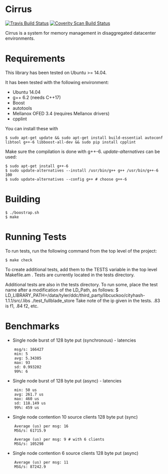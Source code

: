 Cirrus
==================================

[![Travis Build Status](https://travis-ci.org/jcarreira/ddc.svg?branch=master)](https://travis-ci.org/jcarreira/ddc)
[![Coverity Scan Build Status](https://scan.coverity.com/projects/10708/badge.svg)](https://scan.coverity.com/projects/jcarreira-ddc)

Cirrus is a system for memory management in disaggregated datacenter environments.

Requirements
============

This library has been tested on Ubuntu >= 14.04.

It has been tested with the following environment:
* Ubuntu 14.04
* g++ 6.2 (needs C++17)
* Boost
* autotools
* Mellanox OFED 3.4 (requires Mellanox drivers)
* cpplint

You can install these with

    $ sudo apt-get update && sudo apt-get install build-essential autoconf libtool g++-6 libboost-all-dev && sudo pip install cpplint
    
Make sure the compilation is done with g++-6. *update-alternatives* can be used:

    $ sudo apt-get install g++-6
    $ sudo update-alternatives --install /usr/bin/g++ g++ /usr/bin/g++-6 100
    $ sudo update-alternatives --config g++ # choose g++-6

Building
=========

    $ ./boostrap.sh
    $ make

    
Running Tests
=============

To run tests, run the following command from the top level of the project:

    $ make check
    
To create additional tests, add them to the TESTS variable in the top level Makefile.am . Tests are currently located in the tests directory.

Additional tests are also in the tests directory. To run some, place the test name after a modification of the LD\_Path, as follows:
    $ LD_LIBRARY_PATH=/data/tyler/ddc/third_party/libcuckoo/cityhash-1.1.1/src/.libs ./test_fullblade_store
Take note of the ip given in the tests. .83 is f1, .84 f2, etc.

Benchmarks
=============

* Single node burst of 128 byte put (synchronous) - latencies
```
    msg/s: 166427
    min: 5
    avg: 5.34385
    max: 93
    sd: 0.993202
    99%: 6
```
* Single node burst of 128 byte put (async) - latencies
```
    min: 50 us
    avg: 261.7 us
    max: 460 us
    sd: 118.149 us
    99%: 459 us
```
* Single node contention 10 source clients 128 byte put (sync)
```
    Average (us) per msg: 16
    MSG/s: 61715.9
```
```
    Average (us) per msg: 9 # with 6 clients
    MSG/s: 105298
```
* Single node contention 6 source clients 128 byte put (async)
```
    Average (us) per msg: 11
    MSG/s: 87242.9
```
